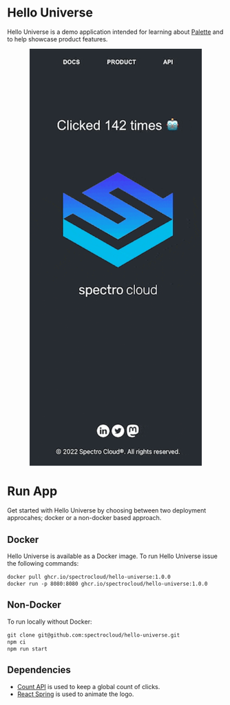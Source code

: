 # Hello Universe

Hello Universe is a demo application intended for learning about [Palette](https://docs.spectrocloud.com/introduction) and to help showcase product features.

<p align="center">
<img src="./static/img/demo.gif" alt="drawing" width="400"/>
</p>

# Run App

Get started with Hello Universe by choosing between two deployment approcahes; docker or a non-docker based approach.

## Docker

Hello Universe is available as a Docker image.
To run Hello Universe issue the following commands:

```shell
docker pull ghcr.io/spectrocloud/hello-universe:1.0.0
docker run -p 8080:8080 ghcr.io/spectrocloud/hello-universe:1.0.0
```

## Non-Docker
To run locally without Docker:

```
git clone git@github.com:spectrocloud/hello-universe.git
npm ci
npm run start
```

## Dependencies

- [Count API](https://countapi.xyz/) is used to keep a global count of clicks.
- [React Spring](https://github.com/pmndrs/react-spring) is used to animate the logo.